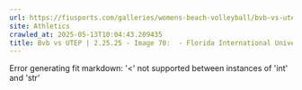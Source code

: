 ```yaml
---
url: https://fiusports.com/galleries/womens-beach-volleyball/bvb-vs-utep-2-25-25/image-70/356/62750
site: Athletics
crawled_at: 2025-05-13T10:04:43.209435
title: Bvb vs UTEP | 2.25.25 - Image 70:  - Florida International University
---
```


Error generating fit markdown: '<' not supported between instances of 'int' and 'str'
